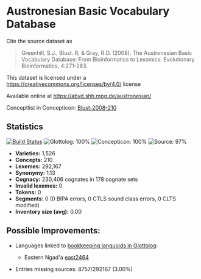 # Austronesian Basic Vocabulary Database

Cite the source dataset as

> Greenhill, S.J., Blust. R, & Gray, R.D. (2008). The Austronesian Basic Vocabulary Database: From Bioinformatics to Lexomics. Evolutionary Bioinformatics, 4:271-283.

This dataset is licensed under a https://creativecommons.org/licenses/by/4.0/ license

Available online at https://abvd.shh.mpg.de/austronesian/

Conceptlist in Concepticon: [Blust-2008-210](http://concepticon.clld.org/contributions/Blust-2008-210)

## Statistics


[![Build Status](https://travis-ci.org/lexibank/abvd.svg?branch=master)](https://travis-ci.org/lexibank/abvd)
![Glottolog: 100%](https://img.shields.io/badge/Glottolog-100%25-brightgreen.svg "Glottolog: 100%")
![Concepticon: 100%](https://img.shields.io/badge/Concepticon-100%25-brightgreen.svg "Concepticon: 100%")
![Source: 97%](https://img.shields.io/badge/Source-97%25-green.svg "Source: 97%")

- **Varieties:** 1,526
- **Concepts:** 210
- **Lexemes:** 292,167
- **Synonymy:** 1.13
- **Cognacy:** 230,406 cognates in 178 cognate sets
- **Invalid lexemes:** 0
- **Tokens:** 0
- **Segments:** 0 (0 BIPA errors, 0 CTLS sound class errors, 0 CLTS modified)
- **Inventory size (avg):** 0.00

## Possible Improvements:

- Languages linked to [bookkeeping languoids in Glottolog](http://glottolog.org/glottolog/glottologinformation#bookkeepinglanguoids):
  - Eastern Ngad'a [east2464](http://glottolog.org/resource/languoid/id/east2464)


- Entries missing sources: 8757/292167 (3.00%)